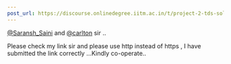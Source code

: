 ```yaml
---
post_url: https://discourse.onlinedegree.iitm.ac.in/t/project-2-tds-solver-discussion-thread/169029/390
---
```

[@Saransh\_Saini](/u/saransh_saini) and [@carlton](/u/carlton) sir ..

Please check my link sir and please use http instead of https , I have submitted the link correctly …Kindly co-operate..